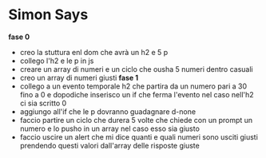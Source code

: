 # Simon Says

**fase 0**

- creo la stuttura enl dom che avrà un h2 e 5 p
- collego l'h2 e le p in js
- creare un array di numeri e un ciclo che ousha 5 numeri dentro casuali
- creo un array di numeri giusti
  **fase 1**
- collego a un evento temporale h2 che partira da un numero pari a 30 fino a 0 e dopodiche inserisco un if che ferma l'evento nel caso nell'h2 ci sia scritto 0
- aggiungo all'if che le p dovranno guadagnare d-none
- faccio partire un ciclo che durera 5 volte che chiede con un prompt un numero e lo pusho in un array nel caso esso sia giusto
- faccio uscire un alert che mi dice quanti e quali numeri sono usciti giusti prendendo questi valori dall'array delle risposte giuste
